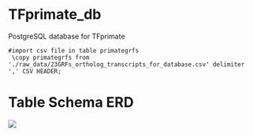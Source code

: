 # TFprimate_db
PostgreSQL database for TFprimate

```
#import csv file in table primategrfs
 \copy primategrfs from './raw_data/23GRFs_ortholog_transcripts_for_database.csv' delimiter ',' CSV HEADER;
```

# Table Schema ERD
![]('ERD_05252023.png')